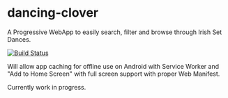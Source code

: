 # dancing-clover
A Progressive WebApp to easily search, filter and browse through Irish Set Dances.

[![Build Status](https://travis-ci.org/FabriceMk/dancing-clover.svg?branch=master)](https://travis-ci.org/FabriceMk/dancing-clover)

Will allow app caching for offline use on Android with Service Worker and "Add to Home Screen" with full screen support with proper Web Manifest.

Currently work in progress.
